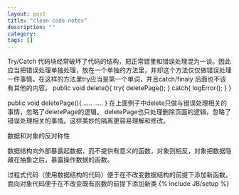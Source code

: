 ```yaml
---
layout: post
title: "clean code notes"
description: ""
category: 
tags: []
---
```

Try/Catch 代码块经常破坏了代码的结构，把正常错里和错误处理混为一谈。因此应当把错误处理单独处理，放在一个单独的方法里，并却这个方法仅仅做错误处理一件事情。在这样的方法里try应当是第一个单词，并且catch/finaly 后面也不该有其他的内容。
   public void delete(){
     try{
          deletePage();
      }
    catch{
          logError();
      }
  }

public void deletePage(){
    .....
    .....
}
在上面例子中delete只做与错误处理相关的事情，忽略了deletePage的逻辑。 deletePage也只处理删除页面的逻辑，忽略了错误处理相关的事情。这样美妙的隔离更容易理解和修改。

数据和对象的反对称性

数据结构向外部暴露起数据，而不提供有意义的函数，对象则相反，对象把数据隐藏在抽象之后，暴露操作数据的函数。

过程式代码（使用数据结构的代码）便于在不改变数据结构的前提下添加新函数。面向对象代码便于在不改变既有函数的前提下添加新类
{% include JB/setup %}
